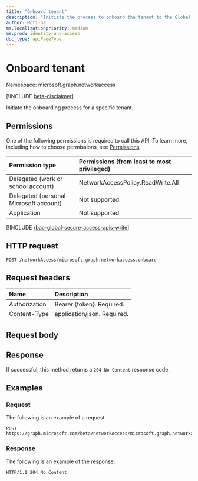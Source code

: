 ```yaml
---
title: "Onboard tenant"
description: "Initiate the process to onboard the tenant to the Global Secure Access services."
author: Moti-ba
ms.localizationpriority: medium
ms.prod: identity-and-access
doc_type: apiPageType
---
```


# Onboard tenant
Namespace: microsoft.graph.networkaccess

[!INCLUDE [beta-disclaimer](../../includes/beta-disclaimer.md)]

Initiate the onboarding process for a specific tenant.

## Permissions
One of the following permissions is required to call this API. To learn more, including how to choose permissions, see [Permissions](/graph/permissions-reference).

|Permission type|Permissions (from least to most privileged)|
|:---|:---|
|Delegated (work or school account)|NetworkAccessPolicy.ReadWrite.All|
|Delegated (personal Microsoft account)|Not supported.|
|Application|Not supported.|

[!INCLUDE [rbac-global-secure-access-apis-write](../includes/rbac-for-apis/rbac-global-secure-access-apis-write.md)]

## HTTP request

<!-- {
  "blockType": "ignored"
}
-->
``` http
POST /networkAccess/microsoft.graph.networkaccess.onboard
```

## Request headers
|Name|Description|
|:---|:---|
|Authorization|Bearer {token}. Required.|
|Content-Type|application/json. Required.|

## Request body


## Response

If successful, this method returns a `204 No Content` response code.

## Examples

### Request
The following is an example of a request.
<!-- {
  "blockType": "request",
  "name": "create_tenantstatus_from_"
}
-->
``` http
POST https://graph.microsoft.com/beta/networkAccess/microsoft.graph.networkaccess.onboard
```


### Response
The following is an example of the response.
<!-- {
  "blockType": "response",
  "truncated": true
}
-->
``` http
HTTP/1.1 204 No Content
```

